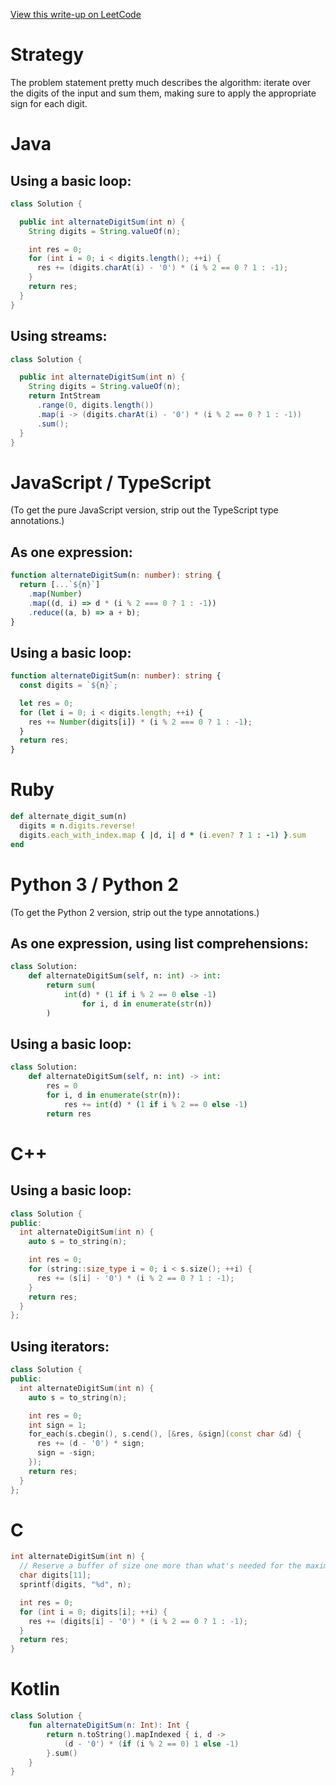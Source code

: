 [View this write-up on LeetCode](https://leetcode.com/problems/alternating-digit-sum/solutions/3083833/)

# Strategy

The problem statement pretty much describes the algorithm: iterate over the digits of the input and sum them, making sure to apply the appropriate sign for each digit.

# Java

## Using a basic loop:

```java
class Solution {

  public int alternateDigitSum(int n) {
    String digits = String.valueOf(n);

    int res = 0;
    for (int i = 0; i < digits.length(); ++i) {
      res += (digits.charAt(i) - '0') * (i % 2 == 0 ? 1 : -1);
    }
    return res;
  }
}

```

## Using streams:

```java
class Solution {

  public int alternateDigitSum(int n) {
    String digits = String.valueOf(n);
    return IntStream
      .range(0, digits.length())
      .map(i -> (digits.charAt(i) - '0') * (i % 2 == 0 ? 1 : -1))
      .sum();
  }
}

```

# JavaScript / TypeScript

(To get the pure JavaScript version, strip out the TypeScript type annotations.)

## As one expression:

```typescript
function alternateDigitSum(n: number): string {
  return [...`${n}`]
    .map(Number)
    .map((d, i) => d * (i % 2 === 0 ? 1 : -1))
    .reduce((a, b) => a + b);
}
```

## Using a basic loop:

```typescript
function alternateDigitSum(n: number): string {
  const digits = `${n}`;

  let res = 0;
  for (let i = 0; i < digits.length; ++i) {
    res += Number(digits[i]) * (i % 2 === 0 ? 1 : -1);
  }
  return res;
}
```

# Ruby

```ruby
def alternate_digit_sum(n)
  digits = n.digits.reverse!
  digits.each_with_index.map { |d, i| d * (i.even? ? 1 : -1) }.sum
end
```

# Python 3 / Python 2

(To get the Python 2 version, strip out the type annotations.)

## As one expression, using list comprehensions:

```python
class Solution:
    def alternateDigitSum(self, n: int) -> int:
        return sum(
            int(d) * (1 if i % 2 == 0 else -1)
                for i, d in enumerate(str(n))
        )
```

## Using a basic loop:

```python
class Solution:
    def alternateDigitSum(self, n: int) -> int:
        res = 0
        for i, d in enumerate(str(n)):
            res += int(d) * (1 if i % 2 == 0 else -1)
        return res
```

# C++

## Using a basic loop:

```c++
class Solution {
public:
  int alternateDigitSum(int n) {
    auto s = to_string(n);

    int res = 0;
    for (string::size_type i = 0; i < s.size(); ++i) {
      res += (s[i] - '0') * (i % 2 == 0 ? 1 : -1);
    }
    return res;
  }
};
```

## Using iterators:

```c++
class Solution {
public:
  int alternateDigitSum(int n) {
    auto s = to_string(n);

    int res = 0;
    int sign = 1;
    for_each(s.cbegin(), s.cend(), [&res, &sign](const char &d) {
      res += (d - '0') * sign;
      sign = -sign;
    });
    return res;
  }
};
```

# C

```c
int alternateDigitSum(int n) {
  // Reserve a buffer of size one more than what's needed for the maximum input.
  char digits[11];
  sprintf(digits, "%d", n);

  int res = 0;
  for (int i = 0; digits[i]; ++i) {
    res += (digits[i] - '0') * (i % 2 == 0 ? 1 : -1);
  }
  return res;
}
```

# Kotlin

```kotlin
class Solution {
    fun alternateDigitSum(n: Int): Int {
        return n.toString().mapIndexed { i, d ->
            (d - '0') * (if (i % 2 == 0) 1 else -1)
        }.sum()
    }
}
```
